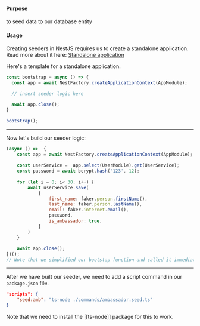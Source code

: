 #### Purpose
to seed data to our database entity

#### Usage
Creating seeders in NestJS requires us to create a standalone application. 
Read more about it here: [Standalone application](https://docs.nestjs.com/standalone-applications)

Here's a template for a standalone application. 
```js
const bootstrap = async () => {
  const app = await NestFactory.createApplicationContext(AppModule);

  // insert seeder logic here

  await app.close();
}

bootstrap();
```

____

Now let's build our seeder logic:
```js
(async () =>  {
    const app = await NestFactory.createApplicationContext(AppModule);
    
    const userService =  app.select(UserModule).get(UserService);
    const password = await bcrypt.hash('123', 12);
    
    for (let i = 0; i< 30; i++) {
        await userService.save(
            {
                first_name: faker.person.firstName(),
                last_name: faker.person.lastName(),
                email: faker.internet.email(),
                password,
                is_ambassador: true,
            }
        )
    }
    
    await app.close();
})(); 
// Note that we simplified our bootstap function and called it immediately.
```

___
After we have built our seeder, we need to add a script command in our `package.json` file.

```json
"scripts": {
	"seed:amb": "ts-node ./commands/ambassador.seed.ts"
}
```

Note that we need to install the [[ts-node]] package for this to work.